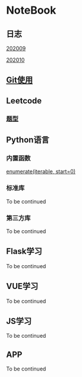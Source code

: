 # NoteBook

## 日志

[202009](journal/202009.md)

[202010](journal/202010.md)

## [Git使用](git/tutorial.md)

## Leetcode

### [题型](leetcode/readme.md)

## Python语言

### 内置函数
[enumerate(iterable, start=0)](python/enumerate.md)


### 标准库

To be continued

### 第三方库

To be continued

## Flask学习

To be continued

## VUE学习

To be continued

## JS学习

To be continued

## APP

To be continued
